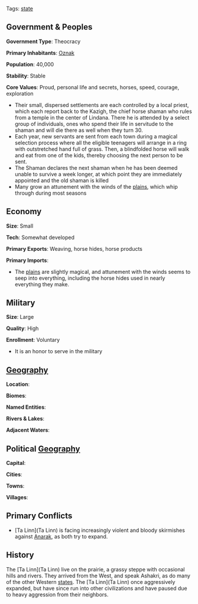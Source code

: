 Tags: [state](States)

## Government & Peoples

**Government Type**: Theocracy

**Primary Inhabitants**: [Oznak](Oznak)

**Population**: 40,000

**Stability**: Stable

**Core Values**: Proud, personal life and secrets, horses, speed, courage, exploration

- Their small, dispersed settlements are each controlled by a local priest, which each report back to the Kazigh, the chief horse shaman who rules from a temple in the center of Lindana. There he is attended by a select group of individuals, ones who spend their life in servitude to the shaman and will die there as well when they turn 30. 
- Each year, new servants are sent from each town during a magical selection process where all the eligible teenagers will arrange in a ring with outstretched hand full of grass. Then, a blindfolded horse will walk and eat from one of the kids, thereby choosing the next person to be sent. 
- The Shaman declares the next shaman when he has been deemed unable to survive a week longer, at which point they are immediately appointed and the old shaman is killed
- Many grow an attunement with the winds of the [plains](Plains), which whip through during most seasons


## Economy

**Size**: Small

**Tech**: Somewhat developed

**Primary Exports**: Weaving, horse hides, horse products

**Primary Imports**: 

- The [plains](Plains) are slightly magical, and attunement with the winds seems to seep into everything, including the horse hides used in nearly everything they make.


## Military

**Size**: Large

**Quality**: High

**Enrollment**: Voluntary

- It is an honor to serve in the military


## [Geography](Geography)

**Location**: 

**Biomes**: 

**Named Entities**:

**Rivers & Lakes**: 

**Adjacent Waters**: 


## Political [Geography](Geography)

**Capital**: 

**Cities**: 

**Towns**: 

**Villages**: 


## Primary Conflicts

- [Ta Linn](Ta Linn) is facing increasingly violent and bloody skirmishes against [Anarak](Anarak), as both try to expand.


## History

The [Ta Linn](Ta Linn) live on the prairie, a grassy steppe with occasional hills and rivers. They arrived from the West, and speak Ashakri, as do many of the other Western [states](States). The [Ta Linn](Ta Linn) once aggressively expanded, but have since run into other civilizations and have paused due to heavy aggression from their neighbors.
